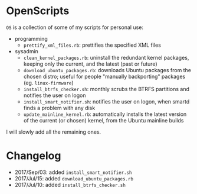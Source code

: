 # OpenScripts #

`OS` is a collection of some of my scripts for personal use:

- programming
  - `prettify_xml_files.rb`: prettifies the specified XML files
- sysadmin
  - `clean_kernel_packages.rb`: uninstall the redundant kernel packages, keeping only the current, and the latest (past or future)
  - `download_ubuntu_packages.rb`: downloads Ubuntu packages from the chosen distro; useful for people "manually backporting" packages (eg. `linux-firmware`)
  - `install_btrfs_checker.sh`: monthly scrubs the BTRFS partitions and notifies the user on logon
  - `install_smart_notifier.sh`: notifies the user on logon, when smartd finds a problem with any disk
  - `update_mainline_kernel.rb`: automatically installs the latest version of the current (or chosen) kernel, from the Ubuntu mainline builds

I will slowly add all the remaining ones.

# Changelog #

- 2017/Sep/03: added `install_smart_notifier.sh`
- 2017/Jul/15: added `download_ubuntu_packages.rb`
- 2017/Jul/10: added `install_btrfs_checker.sh`
